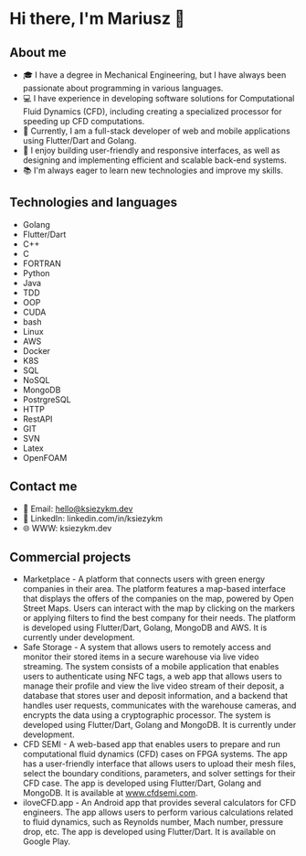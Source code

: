 # Hi there, I'm Mariusz 👋

## About me

- 🎓 I have a degree in Mechanical Engineering, but I have always been passionate about programming in various languages.
- 💻 I have experience in developing software solutions for Computational Fluid Dynamics (CFD), including creating a specialized processor for speeding up CFD computations.
- 🚀 Currently, I am a full-stack developer of web and mobile applications using Flutter/Dart and Golang.
- 🌱 I enjoy building user-friendly and responsive interfaces, as well as designing and implementing efficient and scalable back-end systems.
- 📚 I'm always eager to learn new technologies and improve my skills.

## Technologies and languages

- Golang
- Flutter/Dart
- C++
- C
- FORTRAN
- Python
- Java
- TDD
- OOP
- CUDA
- bash
- Linux
- AWS
- Docker
- K8S
- SQL
- NoSQL
- MongoDB
- PostrgreSQL
- HTTP
- RestAPI
- GIT
- SVN
- Latex
- OpenFOAM

## Contact me

- 📧 Email: hello@ksiezykm.dev
- 💬 LinkedIn: linkedin.com/in/ksiezykm
- :globe_with_meridians: WWW: ksiezykm.dev

## Commercial projects

- Marketplace - A platform that connects users with green energy companies in their area. The platform features a map-based interface that displays the offers of the companies on the map, powered by Open Street Maps. Users can interact with the map by clicking on the markers or applying filters to find the best company for their needs. The platform is developed using Flutter/Dart, Golang, MongoDB and AWS. It is currently under development.
- Safe Storage - A system that allows users to remotely access and monitor their stored items in a secure warehouse via live video streaming. The system consists of a mobile application that enables users to authenticate using NFC tags, a web app that allows users to manage their profile and view the live video stream of their deposit, a database that stores user and deposit information, and a backend that handles user requests, communicates with the warehouse cameras, and encrypts the data using a cryptographic processor. The system is developed using Flutter/Dart, Golang and MongoDB. It is currently under development.
- CFD SEMI - A web-based app that enables users to prepare and run computational fluid dynamics (CFD) cases on FPGA systems. The app has a user-friendly interface that allows users to upload their mesh files, select the boundary conditions, parameters, and solver settings for their CFD case. The app is developed using Flutter/Dart, Golang and MongoDB. It is available at www.cfdsemi.com.
- iloveCFD.app - An Android app that provides several calculators for CFD engineers. The app allows users to perform various calculations related to fluid dynamics, such as Reynolds number, Mach number, pressure drop, etc. The app is developed using Flutter/Dart. It is available on Google Play.
